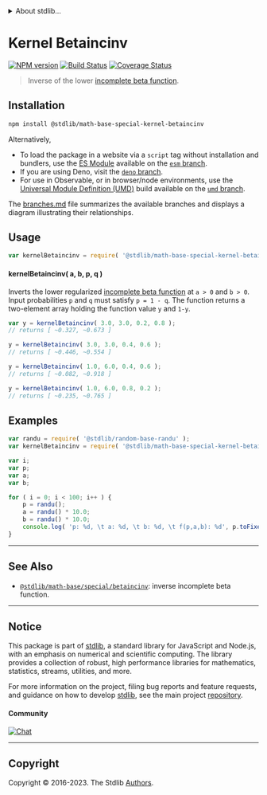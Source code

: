 <!--

@license Apache-2.0

Copyright (c) 2018 The Stdlib Authors.

Licensed under the Apache License, Version 2.0 (the "License");
you may not use this file except in compliance with the License.
You may obtain a copy of the License at

   http://www.apache.org/licenses/LICENSE-2.0

Unless required by applicable law or agreed to in writing, software
distributed under the License is distributed on an "AS IS" BASIS,
WITHOUT WARRANTIES OR CONDITIONS OF ANY KIND, either express or implied.
See the License for the specific language governing permissions and
limitations under the License.

-->


<details>
  <summary>
    About stdlib...
  </summary>
  <p>We believe in a future in which the web is a preferred environment for numerical computation. To help realize this future, we've built stdlib. stdlib is a standard library, with an emphasis on numerical and scientific computation, written in JavaScript (and C) for execution in browsers and in Node.js.</p>
  <p>The library is fully decomposable, being architected in such a way that you can swap out and mix and match APIs and functionality to cater to your exact preferences and use cases.</p>
  <p>When you use stdlib, you can be absolutely certain that you are using the most thorough, rigorous, well-written, studied, documented, tested, measured, and high-quality code out there.</p>
  <p>To join us in bringing numerical computing to the web, get started by checking us out on <a href="https://github.com/stdlib-js/stdlib">GitHub</a>, and please consider <a href="https://opencollective.com/stdlib">financially supporting stdlib</a>. We greatly appreciate your continued support!</p>
</details>

# Kernel Betaincinv

[![NPM version][npm-image]][npm-url] [![Build Status][test-image]][test-url] [![Coverage Status][coverage-image]][coverage-url] <!-- [![dependencies][dependencies-image]][dependencies-url] -->

> Inverse of the lower [incomplete beta function][incomplete-beta-function].

<section class="intro">

</section>

<!-- /.intro -->

<section class="installation">

## Installation

```bash
npm install @stdlib/math-base-special-kernel-betaincinv
```

Alternatively,

-   To load the package in a website via a `script` tag without installation and bundlers, use the [ES Module][es-module] available on the [`esm` branch][esm-url].
-   If you are using Deno, visit the [`deno` branch][deno-url].
-   For use in Observable, or in browser/node environments, use the [Universal Module Definition (UMD)][umd] build available on the [`umd` branch][umd-url].

The [branches.md][branches-url] file summarizes the available branches and displays a diagram illustrating their relationships.

</section>

<section class="usage">

## Usage

```javascript
var kernelBetaincinv = require( '@stdlib/math-base-special-kernel-betaincinv' );
```

#### kernelBetaincinv( a, b, p, q )

Inverts the lower regularized [incomplete beta function][incomplete-beta-function] at `a > 0` and `b > 0`. Input probabilities `p` and `q` must satisfy `p = 1 - q`. The function returns a two-element array holding the function value `y` and `1-y`.

```javascript
var y = kernelBetaincinv( 3.0, 3.0, 0.2, 0.8 );
// returns [ ~0.327, ~0.673 ]

y = kernelBetaincinv( 3.0, 3.0, 0.4, 0.6 );
// returns [ ~0.446, ~0.554 ]

y = kernelBetaincinv( 1.0, 6.0, 0.4, 0.6 );
// returns [ ~0.082, ~0.918 ]

y = kernelBetaincinv( 1.0, 6.0, 0.8, 0.2 );
// returns [ ~0.235, ~0.765 ]
```

</section>

<!-- /.usage -->

<section class="examples">

## Examples

<!-- eslint no-undef: "error" -->

```javascript
var randu = require( '@stdlib/random-base-randu' );
var kernelBetaincinv = require( '@stdlib/math-base-special-kernel-betaincinv' );

var i;
var p;
var a;
var b;

for ( i = 0; i < 100; i++ ) {
    p = randu();
    a = randu() * 10.0;
    b = randu() * 10.0;
    console.log( 'p: %d, \t a: %d, \t b: %d, \t f(p,a,b): %d', p.toFixed( 4 ), a.toFixed( 4 ), b.toFixed( 4 ), kernelBetaincinv( a, b, p, 1.0-p )[ 0 ] );
}
```

</section>

<!-- /.examples -->

<!-- Section for related `stdlib` packages. Do not manually edit this section, as it is automatically populated. -->

<section class="related">

* * *

## See Also

-   <span class="package-name">[`@stdlib/math-base/special/betaincinv`][@stdlib/math/base/special/betaincinv]</span><span class="delimiter">: </span><span class="description">inverse incomplete beta function.</span>

</section>

<!-- /.related -->

<!-- Section for all links. Make sure to keep an empty line after the `section` element and another before the `/section` close. -->


<section class="main-repo" >

* * *

## Notice

This package is part of [stdlib][stdlib], a standard library for JavaScript and Node.js, with an emphasis on numerical and scientific computing. The library provides a collection of robust, high performance libraries for mathematics, statistics, streams, utilities, and more.

For more information on the project, filing bug reports and feature requests, and guidance on how to develop [stdlib][stdlib], see the main project [repository][stdlib].

#### Community

[![Chat][chat-image]][chat-url]

---

## Copyright

Copyright &copy; 2016-2023. The Stdlib [Authors][stdlib-authors].

</section>

<!-- /.stdlib -->

<!-- Section for all links. Make sure to keep an empty line after the `section` element and another before the `/section` close. -->

<section class="links">

[npm-image]: http://img.shields.io/npm/v/@stdlib/math-base-special-kernel-betaincinv.svg
[npm-url]: https://npmjs.org/package/@stdlib/math-base-special-kernel-betaincinv

[test-image]: https://github.com/stdlib-js/math-base-special-kernel-betaincinv/actions/workflows/test.yml/badge.svg?branch=v0.1.0
[test-url]: https://github.com/stdlib-js/math-base-special-kernel-betaincinv/actions/workflows/test.yml?query=branch:v0.1.0

[coverage-image]: https://img.shields.io/codecov/c/github/stdlib-js/math-base-special-kernel-betaincinv/main.svg
[coverage-url]: https://codecov.io/github/stdlib-js/math-base-special-kernel-betaincinv?branch=v0.1.0

<!--

[dependencies-image]: https://img.shields.io/david/stdlib-js/math-base-special-kernel-betaincinv.svg
[dependencies-url]: https://david-dm.org/stdlib-js/math-base-special-kernel-betaincinv/main

-->

[chat-image]: https://img.shields.io/gitter/room/stdlib-js/stdlib.svg
[chat-url]: https://app.gitter.im/#/room/#stdlib-js_stdlib:gitter.im

[stdlib]: https://github.com/stdlib-js/stdlib

[stdlib-authors]: https://github.com/stdlib-js/stdlib/graphs/contributors

[umd]: https://github.com/umdjs/umd
[es-module]: https://developer.mozilla.org/en-US/docs/Web/JavaScript/Guide/Modules

[deno-url]: https://github.com/stdlib-js/math-base-special-kernel-betaincinv/tree/deno
[umd-url]: https://github.com/stdlib-js/math-base-special-kernel-betaincinv/tree/umd
[esm-url]: https://github.com/stdlib-js/math-base-special-kernel-betaincinv/tree/esm
[branches-url]: https://github.com/stdlib-js/math-base-special-kernel-betaincinv/blob/main/branches.md

[incomplete-beta-function]: https://en.wikipedia.org/wiki/Incomplete_beta_function

<!-- <related-links> -->

[@stdlib/math/base/special/betaincinv]: https://github.com/stdlib-js/math-base-special-betaincinv

<!-- </related-links> -->

</section>

<!-- /.links -->
